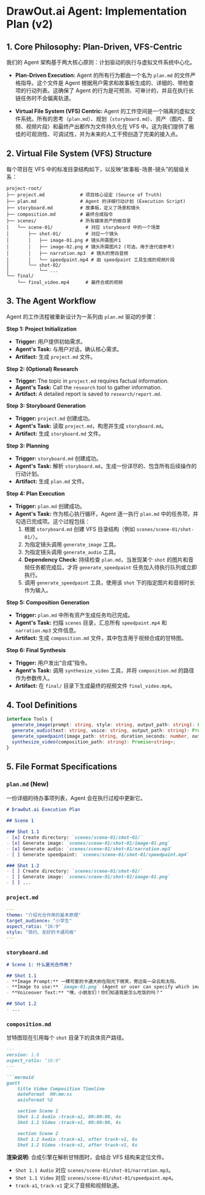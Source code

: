 # DrawOut.ai Agent: Implementation Plan (v2)

## 1. Core Philosophy: Plan-Driven, VFS-Centric

我们的 Agent 架构基于两大核心原则：计划驱动的执行与虚拟文件系统中心化。

-   **Plan-Driven Execution:** Agent 的所有行为都由一个名为 `plan.md` 的文件严格指导。这个文件是 Agent 根据用户需求和故事板生成的、详细的、带检查项的行动列表。这确保了 Agent 的行为是可预测、可审计的，并且在执行长链任务时不会偏离轨道。

-   **Virtual File System (VFS) Centric:** Agent 的工作空间是一个隔离的虚拟文件系统。所有的思考（`plan.md`）、规划（`storyboard.md`）、资产（图片、音频、视频片段）和最终产出都作为文件持久化在 VFS 中。这为我们提供了极佳的可观测性、可调试性，并为未来的人工干预创造了完美的接入点。

## 2. Virtual File System (VFS) Structure

每个项目在 VFS 中的标准目录结构如下，以反映“故事板-场景-镜头”的层级关系：

```
project-root/
├── project.md             # 项目核心设定 (Source of Truth)
├── plan.md                # Agent 的详细行动计划 (Execution Script)
├── storyboard.md          # 故事板，定义了场景和镜头
├── composition.md         # 最终合成指令
├── scenes/                # 所有媒体资产的根目录
│   └── scene-01/            # 对应 storyboard 中的一个场景
│       ├── shot-01/         # 对应一个镜头
│       │   ├── image-01.png # 镜头所需图片1
│       │   ├── image-02.png # 镜头所需图片2 (可选，用于迭代或参考)
│       │   ├── narration.mp3  # 镜头的旁白音频
│       │   └── speedpaint.mp4 # 由 speedpaint 工具生成的视频片段
│       └── shot-02/
│           └── ...
└── final/
    └── final_video.mp4      # 最终合成的视频
```

## 3. The Agent Workflow

Agent 的工作流程被重新设计为一系列由 `plan.md` 驱动的步骤：

**Step 1: Project Initialization**
-   **Trigger:** 用户提供初始需求。
-   **Agent's Task:** 与用户对话，确认核心需求。
-   **Artifact:** 生成 `project.md` 文件。

**Step 2: (Optional) Research**
- **Trigger:** The topic in `project.md` requires factual information.
- **Agent's Task:** Call the `research` tool to gather information.
- **Artifact:** A detailed report is saved to `research/report.md`.

**Step 3: Storyboard Generation**
-   **Trigger:** `project.md` 创建成功。
-   **Agent's Task:** 读取 `project.md`，构思并生成 `storyboard.md`。
-   **Artifact:** 生成 `storyboard.md` 文件。

**Step 3: Planning**
-   **Trigger:** `storyboard.md` 创建成功。
-   **Agent's Task:** 解析 `storyboard.md`，生成一份详尽的、包含所有后续操作的行动计划。
-   **Artifact:** 生成 `plan.md` 文件。

**Step 4: Plan Execution**
-   **Trigger:** `plan.md` 创建成功。
-   **Agent's Task:** 作为核心执行循环，Agent 逐一执行 `plan.md` 中的任务项，并勾选已完成项。这个过程包括：
    1.  根据 `storyboard.md` 创建 VFS 目录结构（例如 `scenes/scene-01/shot-01/`）。
    2.  为指定镜头调用 `generate_image` 工具。
    3.  为指定镜头调用 `generate_audio` 工具。
    4.  **Dependency Check:** 持续检查 `plan.md`，当发现某个 `shot` 的图片和音频任务都完成后，才将 `generate_speedpaint` 任务加入待执行队列或立即执行。
    5.  调用 `generate_speedpaint` 工具，使用该 `shot` 下的指定图片和音频时长作为输入。

**Step 5: Composition Generation**
-   **Trigger:** `plan.md` 中所有资产生成任务均已完成。
-   **Agent's Task:** 扫描 `scenes` 目录，汇总所有 `speedpaint.mp4` 和 `narration.mp3` 文件信息。
-   **Artifact:** 生成 `composition.md` 文件，其中包含用于视频合成的甘特图。

**Step 6: Final Synthesis**
-   **Trigger:** 用户发出“合成”指令。
-   **Agent's Task:** 调用 `synthesize_video` 工具，并将 `composition.md` 的路径作为参数传入。
-   **Artifact:** 在 `final/` 目录下生成最终的视频文件 `final_video.mp4`。

## 4. Tool Definitions

```typescript
interface Tools {
  generate_image(prompt: string, style: string, output_path: string): Promise<string>;
  generate_audio(text: string, voice: string, output_path: string): Promise<{ file_path: string; duration_seconds: number }>;
  generate_speedpaint(image_path: string, duration_seconds: number, output_path: string): Promise<string>;
  synthesize_video(composition_path: string): Promise<string>;
}
```

## 5. File Format Specifications

### `plan.md` (New)

一份详细的待办事项列表，Agent 会在执行过程中更新它。

```markdown
# DrawOut.ai Execution Plan

## Scene 1

### Shot 1.1
- [x] Create directory: `scenes/scene-01/shot-01/`
- [x] Generate image: `scenes/scene-01/shot-01/image-01.png`
- [x] Generate audio: `scenes/scene-01/shot-01/narration.mp3`
- [ ] Generate speedpaint: `scenes/scene-01/shot-01/speedpaint.mp4`

### Shot 1.2
- [ ] Create directory: `scenes/scene-01/shot-02/`
- [ ] Generate image: `scenes/scene-01/shot-02/image-01.png`
- [ ] ...
```

### `project.md`

```yaml
---
theme: "介绍光合作用的基本原理"
target_audience: "小学生"
aspect_ratio: "16:9"
style: "简约、友好的卡通风格"
---
```

### `storyboard.md`

```markdown
# Scene 1: 什么是光合作用？

## Shot 1.1
- **Image Prompt:** 一棵可爱的卡通大树在阳光下微笑，旁边有一朵云和太阳。
- **Image to use:** `image-01.png` (Agent or user can specify which image to use for speedpaint)
- **Voiceover Text:** "嘿，小朋友们！你们知道我是怎么吃饭的吗？"

## Shot 1.2
- ...
```

### `composition.md`

甘特图现在引用每个 `shot` 目录下的具体资产路径。

```markdown
---
version: 1.0
aspect_ratio: "16:9"
---

```mermaid
gantt
    title Video Composition Timeline
    dateFormat  HH:mm:ss
    axisFormat %S

    section Scene 1
    Shot 1.1 Audio :track-a1, 00:00:00, 4s
    Shot 1.1 Video :track-v1, 00:00:00, 4s

    section Scene 2
    Shot 1.2 Audio :track-a1, after track-v1, 6s
    Shot 1.2 Video :track-v1, after track-v1, 6s
```

**渲染说明:**
合成引擎在解析甘特图时，会结合 VFS 结构来定位文件。
- `Shot 1.1 Audio` 对应 `scenes/scene-01/shot-01/narration.mp3`。
- `Shot 1.1 Video` 对应 `scenes/scene-01/shot-01/speedpaint.mp4`。
- `track-a1`, `track-v1` 定义了音频和视频轨道。